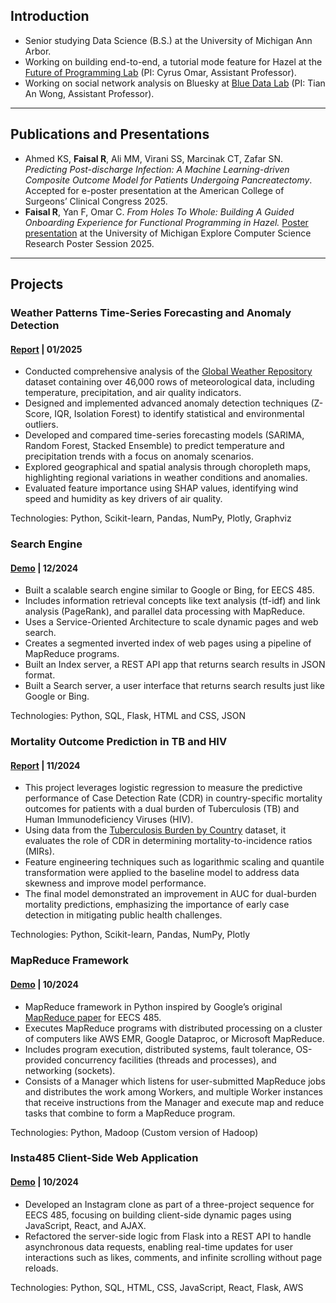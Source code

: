 ## Introduction

- Senior studying Data Science (B.S.) at the University of Michigan Ann Arbor.
- Working on building end-to-end, a tutorial mode feature for Hazel at the [Future of Programming Lab](https://neurocy.notion.site/Future-of-Programming-Lab-241d162461a04064ae1fd9ae32bf4cb1) (PI: Cyrus Omar, Assistant Professor).
- Working on social network analysis on Bluesky at [Blue Data Lab](https://www-personal.umd.umich.edu/~tiananw/lab.html) (PI: Tian An Wong, Assistant Professor).


---

## Publications and Presentations

- Ahmed KS, **Faisal R**, Ali MM, Virani SS, Marcinak CT, Zafar SN. *Predicting Post-discharge Infection: A Machine Learning-driven Composite Outcome Model for Patients Undergoing Pancreatectomy*. Accepted for e-poster presentation at the American College of Surgeons’ Clinical Congress 2025.
- **Faisal R**, Yan F, Omar C. *From Holes To Whole: Building A Guided Onboarding Experience for Functional Programming in Hazel.*
[Poster presentation](https://drive.google.com/file/d/161VTlf0VTTH99A6JV_RWtrAfuYqzRfBO/view?usp=sharing) at the University of Michigan Explore Computer Science Research Poster Session 2025.


---

## Projects

### Weather Patterns Time-Series Forecasting and Anomaly Detection
#### [Report](https://reevafaisal.github.io/weather_predictions/index.html) | 01/2025

- Conducted comprehensive analysis of the [Global Weather Repository](https://www.kaggle.com/datasets/nelgiriyewithana/global-weather-repository/data) dataset containing over 46,000 rows of meteorological data, including temperature, precipitation, and air quality indicators.
- Designed and implemented advanced anomaly detection techniques (Z-Score, IQR, Isolation Forest) to identify statistical and environmental outliers.
- Developed and compared time-series forecasting models (SARIMA, Random Forest, Stacked Ensemble) to predict temperature and precipitation trends with a focus on anomaly scenarios.
- Explored geographical and spatial analysis through choropleth maps, highlighting regional variations in weather conditions and anomalies.
- Evaluated feature importance using SHAP values, identifying wind speed and humidity as key drivers of air quality.

Technologies: Python, Scikit-learn, Pandas, NumPy, Plotly, Graphviz

### Search Engine
#### [Demo](https://reevafaisal.github.io/SearchEngine/) | 12/2024

- Built a scalable search engine similar to Google or Bing, for EECS 485.
- Includes information retrieval concepts like text analysis (tf-idf) and link analysis (PageRank), and parallel data processing with MapReduce.
- Uses a Service-Oriented Architecture to scale dynamic pages and web search.
- Creates a segmented inverted index of web pages using a pipeline of MapReduce programs.
- Built an Index server, a REST API app that returns search results in JSON format.
- Built a Search server, a user interface that returns search results just like Google or Bing.
    
Technologies: Python, SQL, Flask, HTML and CSS, JSON

### Mortality Outcome Prediction in TB and HIV  
#### [Report](https://reevafaisal.github.io/Performance-Predictions-in-TB-HIV/index.html) | 11/2024 
- This project leverages logistic regression to measure the predictive performance of Case Detection Rate (CDR) in country-specific mortality outcomes for patients with a dual burden of Tuberculosis (TB) and Human Immunodeficiency Viruses (HIV). 
- Using data from the [Tuberculosis Burden by Country](https://public.tableau.com/app/sample-data/TB_Burden_Country.csv?_gl=1*jep8cy*_ga*MTk5ODg2MTIzMi4xNzMxOTM4NzQx*_ga_8YLN0SNXVS*MTczMjU0MjY2OS42LjEuMTczMjU0MjgyNC4wLjAuMA..) dataset, it evaluates the role of CDR in determining mortality-to-incidence ratios (MIRs).
- Feature engineering techniques such as logarithmic scaling and quantile transformation were applied to the baseline model to address data skewness and improve model performance.
- The final model demonstrated an improvement in AUC for dual-burden mortality predictions, emphasizing the importance of early case detection in mitigating public health challenges.

Technologies: Python, Scikit-learn, Pandas, NumPy, Plotly 

### MapReduce Framework
#### [Demo](https://reevafaisal.github.io/MapReduce/) | 10/2024

- MapReduce framework in Python inspired by Google’s original [MapReduce paper](https://static.googleusercontent.com/media/research.google.com/en//archive/mapreduce-osdi04.pdf) for EECS 485.
- Executes MapReduce programs with distributed processing on a cluster of computers like AWS EMR, Google Dataproc, or Microsoft MapReduce.
- Includes program execution, distributed systems, fault tolerance, OS-provided concurrency facilities (threads and processes), and networking (sockets).
- Consists of a Manager which listens for user-submitted MapReduce jobs and distributes the work among Workers, and multiple Worker instances that receive instructions from the Manager and execute map and reduce tasks that combine to form a MapReduce program.

Technologies: Python, Madoop (Custom version of Hadoop)

### Insta485 Client-Side Web Application
#### [Demo](https://reevafaisal.github.io/Insta485/) | 10/2024  
- Developed an Instagram clone as part of a three-project sequence for EECS 485, focusing on building client-side dynamic pages using JavaScript, React, and AJAX.
- Refactored the server-side logic from Flask into a REST API to handle asynchronous data requests, enabling real-time updates for user interactions such as likes, comments, and infinite scrolling without page reloads.

Technologies: Python, SQL, HTML, CSS, JavaScript, React, Flask, AWS 
